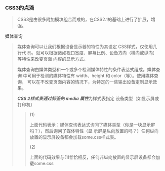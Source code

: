 ### CSS3的点滴

> CSS3是由很多附加模块组合而成的，在CSS2.1的基础上进行了扩展，增强。

媒体查询

> 媒体查询可以让我们根据设备显示器的特性为其设定 CSS样式，仅使用几行代 码，就可以根据诸如视口宽度、屏幕比例、设备方向（横向或纵向）等特性来改变页面 内容的显示方式。
>
> 媒体查询由媒体类型和一个或多个检测媒体特性的条件表达式组成。媒体查询 中可用于检测的媒体特性有 width、height 和 color（等）。使用媒体查询， 可以在不改变页面内容的情况下，为特定的一些输出设备定制显示效果。 
>
> ***CSS 2样式表通过<link>标签的 media 属性***为样式表指定 设备类型（如显示屏或打印机）
>
> > (1)<link rel="stylesheet" media="screen and (orientation:position)" href="some.css" />
> >
> > 上面代码表示：媒体查询表达式询问了媒体类型（你是一块显示屏吗？），然后询问了媒体特性（显 示屏是纵向放置的吗？）任何纵向放置的显示屏设备都会加载some.css样式表。
> >
> > (2)<link rel="stylesheet" media="not screen and (orientation:position)" href="some.css" />
> >
> > 上面的代码效果与(1)恰恰相反，任何非纵向放置的显示屏设备都会加载some.css
> >
> > 